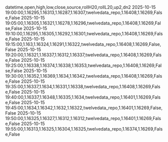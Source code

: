 datetime,open,high,low,close,source,rollH20,rollL20,up2,dn2
2025-10-15 19:00:00,1.16295,1.16313,1.16287,1.16307,twelvedata_repo,1.16408,1.16269,False,False
2025-10-15 19:05:00,1.16305,1.16321,1.16278,1.16296,twelvedata_repo,1.16408,1.16269,False,False
2025-10-15 19:10:00,1.16295,1.16305,1.16292,1.16301,twelvedata_repo,1.16408,1.16269,False,False
2025-10-15 19:15:00,1.163,1.16324,1.16291,1.16322,twelvedata_repo,1.16408,1.16269,False,False
2025-10-15 19:20:00,1.16321,1.16337,1.16312,1.16337,twelvedata_repo,1.16408,1.16269,False,False
2025-10-15 19:25:00,1.16338,1.16374,1.16338,1.16353,twelvedata_repo,1.16408,1.16269,False,False
2025-10-15 19:30:00,1.16352,1.16369,1.1634,1.16342,twelvedata_repo,1.16408,1.16269,False,False
2025-10-15 19:35:00,1.16337,1.1634,1.16331,1.16338,twelvedata_repo,1.16408,1.16269,False,False
2025-10-15 19:40:00,1.16337,1.16348,1.16335,1.1634,twelvedata_repo,1.16401,1.16269,False,False
2025-10-15 19:45:00,1.1634,1.16342,1.1632,1.16322,twelvedata_repo,1.16401,1.16269,False,False
2025-10-15 19:50:00,1.16325,1.16327,1.16312,1.16312,twelvedata_repo,1.16401,1.16269,False,False
2025-10-15 19:55:00,1.16313,1.16325,1.16304,1.16325,twelvedata_repo,1.16374,1.16269,False,False
